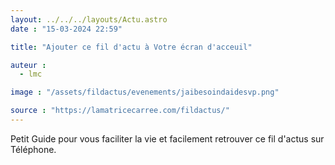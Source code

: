 ```yaml
---
layout: ../../../layouts/Actu.astro
date : "15-03-2024 22:59"

title: "Ajouter ce fil d'actu à Votre écran d'acceuil"

auteur :
  - lmc

image : "/assets/fildactus/evenements/jaibesoindaidesvp.png"

source : "https://lamatricecarree.com/fildactus/"
---
```


Petit Guide pour vous faciliter la vie et facilement retrouver ce fil d'actus sur Téléphone.